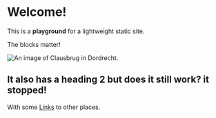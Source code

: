 # Welcome!

<bb-intro>

This is a **playground** for a lightweight static site.

</bb-intro>

The blocks matter!

![ An image of Clausbrug in Dordrecht.](/assets/clausbrug.jpg)

## It also has a heading 2 but does it still work? it stopped!

With some [Links][Urls.OTHER_SITE] to other places.

[Urls.OTHER_SITE]: /examples/some-code.html

